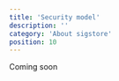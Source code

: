 ```yaml
---
title: 'Security model'
description: ''
category: 'About sigstore'
position: 10
---
```

Coming soon
